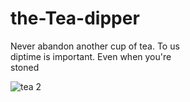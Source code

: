 # the-Tea-dipper

Never abandon another cup of tea. To us  
diptime is important. Even when you're   
stoned  

![tea 2](https://user-images.githubusercontent.com/61739179/83426836-10796c80-a430-11ea-8184-2d45f0190283.gif)
